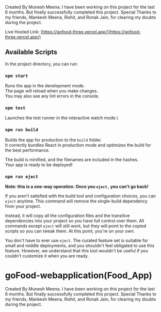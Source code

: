 Created By Munesh Meena. I have been working on this project for the last 6 months. But finally successfully completed this project. Special Thanks to my friends, Mankesh Meena, Rishit, and Ronak Jain, for clearing my doubts during the project.

Live Hosted Link: [https://gofood-three.vercel.app/](https://gofood-three.vercel.app/)

## Available Scripts

In the project directory, you can run:

### `npm start`

Runs the app in the development mode.\
The page will reload when you make changes.\
You may also see any lint errors in the console.

### `npm test`

Launches the test runner in the interactive watch mode.\


### `npm run build`

Builds the app for production to the `build` folder.\
It correctly bundles React in production mode and optimizes the build for the best performance.

The build is minified, and the filenames are included in the hashes.\
Your app is ready to be deployed!


### `npm run eject`

**Note: this is a one-way operation. Once you `eject,` you can't go back!**

If you aren't satisfied with the build tool and configuration choices, you can `eject` anytime. This command will remove the single-build dependency from your project.

Instead, it will copy all the configuration files and the transitive dependencies into your project so you have full control over them. All commands except `eject` will still work, but they will point to the copied scripts so you can tweak them. At this point, you're on your own.

You don't have to ever use `eject`. The curated feature set is suitable for small and middle deployments, and you shouldn't feel obligated to use this feature. However, we understand that this tool wouldn't be useful if you couldn't customize it when you are ready.

# goFood-webapplication(Food_App)

Created By Munesh Meena. I have been working on this project for the last 6 months. But finally successfully completed this project. Special Thanks to my friends, Mankesh Meena, Rishit, and Ronak Jain, for clearing my doubts during the project.

